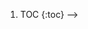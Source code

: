 <!-- ---
layout: default
nav_order: 
permalink: /examples
title: Examples
has_children: true
markdown: Kramdown
kramdown:
  parse_block_html: true
  auto_ids: true
  syntax_highlighter: coderay
---

<!-- https://github.com/lonekorean/gist-syntax-themes/tree/master/stylesheets -->

1. TOC
{:toc} -->
